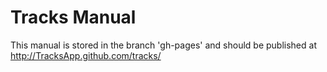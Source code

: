# Tracks Manual

This manual is stored in the branch 'gh-pages' and should be published at
http://TracksApp.github.com/tracks/

